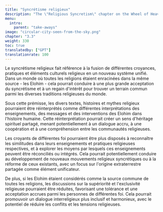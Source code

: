```yaml
---
title: "Syncrétisme religieux"
description: "The \"Religious Syncretism\" chapter on the Wheel of Heaven website explores the blending and integration of various religious beliefs and practices, especially in the context of the site's hypothesis about extraterrestrial influence on human civilization. This chapter might delve into how different religious traditions and stories could be interconnected or reinterpreted in light of the theory that an advanced alien civilization, the Elohim, played a role in human development. It would likely aim to provide a cohesive view that bridges gaps between diverse religious narratives, offering a unique perspective on the synthesis of these spiritual beliefs with the site's extraterrestrial hypothesis."
menu:
  intro:
    parent: "take-aways"
image: "circular-city-seen-from-the-sky.png"
chapter: "3.3"
weight: 330
toc: true
translatedby: ["GPT"]
translationrate: 100
---
```


Le syncrétisme religieux fait référence à la fusion de différentes croyances, pratiques et éléments culturels religieux en un nouveau système unifié. Dans un monde où toutes les religions étaient enracinées dans la même source - les Elohim - cela pourrait conduire à une plus grande acceptation du syncrétisme et à un regain d'intérêt pour trouver un terrain commun parmi les diverses traditions religieuses du monde.

Sous cette prémisse, les divers textes, histoires et mythes religieux pourraient être réinterprétés comme différentes interprétations des enseignements, des messages et des interventions des Elohim dans l'histoire humaine. Cette réinterprétation pourrait créer un sens d'héritage spirituel partagé, menant potentiellement à un dialogue accru, à une coopération et à une compréhension entre les communautés religieuses.

Les croyants de différentes foi pourraient être plus disposés à reconnaître les similitudes dans leurs enseignements et pratiques religieuses respectives, et à explorer les moyens par lesquels ces enseignements peuvent être réconciliés ou intégrés. Cela pourrait potentiellement conduire au développement de nouveaux mouvements religieux syncrétiques ou à la réforme de ceux existants, avec un focus sur l'origine extraterrestre partagée comme élément unificateur.

De plus, si les Elohim étaient considérés comme la source commune de toutes les religions, les discussions sur la supériorité et l'exclusivité religieuse pourraient être réduites, favorisant une tolérance et une acceptation accrues parmi les personnes de différentes foi. Cela pourrait promouvoir un dialogue interreligieux plus inclusif et harmonieux, avec le potentiel de réduire les conflits et les tensions religieuses.
